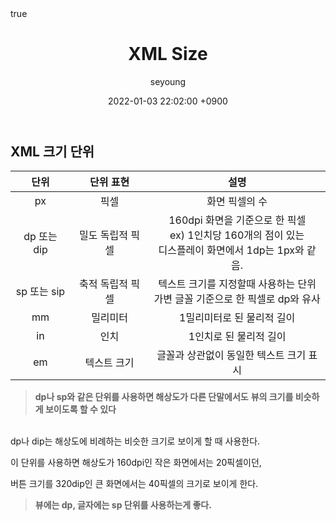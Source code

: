 ﻿---
title: "XML Size"
author: seyoung
date: '2022-01-03 22:02:00 +0900'
categories: Android XML 
tags: [android,XML,size,dp,sp,px,in,mm,em]
math: true
mermaid: true
---


## XML 크기 단위 

|단위  | 단위 표현 | 설명 |
|:--:|:--:|:--: |
|px  | 픽셀 | 화면 픽셀의 수|
|dp 또는 dip  |밀도 독립적 픽셀 | 160dpi 화면을 기준으로 한 픽셀<br> ex) 1인치당 160개의 점이 있는 <br> 디스플레이 화면에서 1dp는 1px와 같음.|
|sp 또는 sip | 축적 독립적 픽셀 | 텍스트 크기를 지정할때 사용하는 단위<br> 가변 글꼴 기준으로 한 픽셀로 dp와 유사 |
|mm| 밀리미터| 1밀리미터로 된 물리적 길이|
|in |인치| 1인치로 된 물리적 길이|
|em| 텍스트 크기| 글꼴과 상관없이 동일한 텍스트 크기 표시|

> **dp나 sp와 같은 단위를 사용하면 해상도가 다른 단말에서도** 
>  **뷰의 크기를 비슷하게 보이도록 할 수 있다** 
>  
<br>
dp나 dip는 해상도에 비례하는 비슷한 크기로 보이게 할 때 사용한다.

이 단위를 사용하면 해상도가 160dpi인 작은 화면에서는 20픽셀이던,

버튼 크기를 320dip인 큰 화면에서는 40픽셀의 크기로 보이게 한다. 

> **뷰에는 dp, 글자에는 sp 단위를 사용하는게 좋다.**


